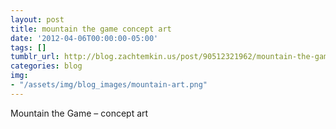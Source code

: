 ```yaml
---
layout: post
title: mountain the game concept art
date: '2012-04-06T00:00:00-05:00'
tags: []
tumblr_url: http://blog.zachtemkin.us/post/90512321962/mountain-the-game-concept-art
categories: blog
img:
- "/assets/img/blog_images/mountain-art.png" 
---
```

Mountain the Game – concept art
